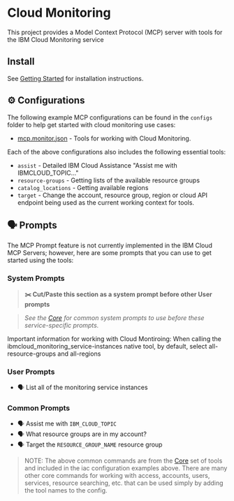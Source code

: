 # Cloud Monitoring

This project provides a Model Context Protocol (MCP) server with tools for the IBM Cloud Monitoring service

## Install

See [Getting Started](https://ibm-cloud.github.io/mcp/overview/) for installation instructions.

## ⚙️ Configurations

The following example MCP configurations can be found in the `configs` folder to help get started with cloud monitoring use cases:

- [mcp.monitor.json](https://github.com/IBM-Cloud/ibmcloud-mcp-server/blob/main/src/monitoring/configs/mcp.monitor.json) - Tools for working with Cloud Monitoring.

Each of the above configurations also includes the following essential tools:

- `assist` - Detailed IBM Cloud Assistance "Assist me with IBMCLOUD_TOPIC..."
- `resource-groups` - Getting lists of the available resource groups
- `catalog_locations` - Getting available regions
- `target` - Change the account, resource group, region or cloud API endpoint being used as the current working context for tools.

## 🗣️ Prompts

The MCP Prompt feature is not currently implemented in the IBM Cloud MCP Servers; however, here are some prompts that you can
use to get started using the tools:

### System Prompts

> **✂️ Cut/Paste this section as a system prompt before other User prompts**

> _See the [Core](https://github.com/IBM-Cloud/ibmcloud-mcp-server/blob/main/src/core/README.md) for common system prompts to use before these service-specific prompts._

Important information for working with Cloud Montiroing:
When calling the ibmcloud_monitoring_service-instances native tool, by default, select all-resource-groups and all-regions

### User Prompts

- 🗣️ List all of the monitoring service instances

### Common Prompts

- 🗣️ Assist me with `IBM_CLOUD_TOPIC`
- 🗣️ What resource groups are in my account?
- 🗣️ Target the `RESOURCE_GROUP_NAME` resource group

> NOTE: The above common commands are from the [Core](https://github.com/IBM-Cloud/ibmcloud-mcp-server/blob/main/src/core/README.md) set of tools and included in the iac configuration examples above.  There are many other core commands for working with access, accounts, users, services, resource searching, etc. that can be used simply by adding the tool names to the config.
